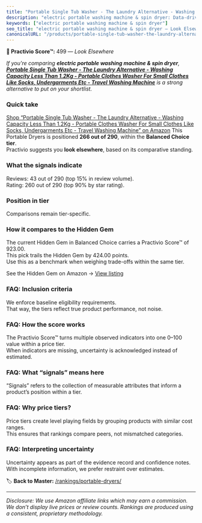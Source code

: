 ```yaml
---
title: "Portable Single Tub Washer - The Laundry Alternative - Washing Capacity Less Than 1.2Kg - Portable Clothes Washer For Small Clothes Like Socks, Undergarments Etc - Travel Washing Machine"
description: "electric portable washing machine & spin dryer: Data-driven ranking using the Practivio Score™. Positioned by quality, value, demand, findability, momentum."
keywords: ["electric portable washing machine & spin dryer"]
seo_title: "electric portable washing machine & spin dryer — Look Elsewhere (2025)"
canonicalURL: "/products/portable-single-tub-washer-the-laundry-alternative-washing-capacity-less-than-12kg-portable-clothes-washer-for-small-clothes-like-socks-undergarments-etc-travel-washing-machine-B089DMYHQW/"
---
```


**🚫 Practivio Score™:** 499 — _Look Elsewhere_


*If you're comparing **electric portable washing machine & spin dryer**, **[Portable Single Tub Washer - The Laundry Alternative - Washing Capacity Less Than 1.2Kg - Portable Clothes Washer For Small Clothes Like Socks, Undergarments Etc - Travel Washing Machine](https://www.amazon.com/dp/B089DMYHQW?tag=practivio-20)** is a strong alternative to put on your shortlist.*
### Quick take
[Shop “Portable Single Tub Washer - The Laundry Alternative - Washing Capacity Less Than 1.2Kg - Portable Clothes Washer For Small Clothes Like Socks, Undergarments Etc - Travel Washing Machine” on Amazon](https://www.amazon.com/dp/B089DMYHQW?tag=practivio-20)
This Portable Dryers is positioned **266 out of 290**, within the **Balanced Choice tier**.  
Practivio suggests you **look elsewhere**, based on its comparative standing.

### What the signals indicate
Reviews: 43 out of 290 (top 15% in review volume).  
Rating: 260 out of 290 (top 90% by star rating).  

### Position in tier
Comparisons remain tier-specific.

### How it compares to the Hidden Gem
The current Hidden Gem in Balanced Choice carries a Practivio Score™ of 923.00.  
This pick trails the Hidden Gem by 424.00 points.  
Use this as a benchmark when weighing trade-offs within the same tier.  

See the Hidden Gem on Amazon → [View listing](https://www.amazon.com/dp/B00Q4X2FSM?tag=practivio-20)

### FAQ: Inclusion criteria
We enforce baseline eligibility requirements.  
That way, the tiers reflect true product performance, not noise.

### FAQ: How the score works
The Practivio Score™ turns multiple observed indicators into one 0–100 value within a price tier.  
When indicators are missing, uncertainty is acknowledged instead of estimated.

### FAQ: What “signals” means here
“Signals” refers to the collection of measurable attributes that inform a product’s position within a tier.

### FAQ: Why price tiers?
Price tiers create level playing fields by grouping products with similar cost ranges.  
This ensures that rankings compare peers, not mismatched categories.

### FAQ: Interpreting uncertainty
Uncertainty appears as part of the evidence record and confidence notes.  
With incomplete information, we prefer restraint over estimates.


🏷️ **Back to Master:** [/rankings/portable-dryers/](/rankings/portable-dryers/)

---
_Disclosure: We use Amazon affiliate links which may earn a commission. We don’t display live prices or review counts. Rankings are produced using a consistent, proprietary methodology._
